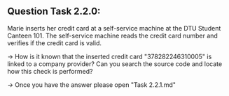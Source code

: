 Question Task 2.2.0:
--------------------

Marie inserts her credit card at a self-service machine at the DTU Student Canteen 101. 
The self-service machine reads the credit card number and verifies if the credit card is valid. 

-> How is it known that the inserted credit card "378282246310005" is linked to a
company provider? Can you search the source code and locate how this check is performed?

-> Once you have the answer please open "Task 2.2.1.md"
 
